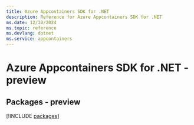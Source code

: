 ```yaml
---
title: Azure Appcontainers SDK for .NET
description: Reference for Azure Appcontainers SDK for .NET
ms.date: 12/30/2024
ms.topic: reference
ms.devlang: dotnet
ms.service: appcontainers
---
```

# Azure Appcontainers SDK for .NET - preview
## Packages - preview
[!INCLUDE [packages](appcontainers-index.md)]